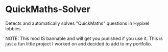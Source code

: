 # QuickMaths-Solver
Detects and automatically solves "QuickMaths" questions in Hypixel lobbies.

NOTE: This mod IS bannable and will get you punished if you use it. This is just a fun little project I worked on and decided to add to my portfolio.
